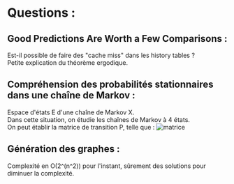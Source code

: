 # Questions :

## Good Predictions Are Worth a Few Comparisons :

Est-il possible de faire des "cache miss" dans les history tables ? <br />
Petite explication du théorème ergodique. <br />

## Compréhension des probabilités stationnaires dans une chaîne de Markov : 

Espace d'états E d'une chaîne de Markov X. <br />
Dans cette situation, on étudie les chaînes de Markov à 4 états. <br />
On peut établir la matrice de transition P, telle que : ![matrice](https://bit.ly/2QH1AuW) <br />

## Génération des graphes :
Complexité en O(2^(n^2)) pour l'instant, sûrement des solutions pour diminuer la complexité.

